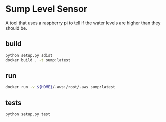 # Sump Level Sensor
A tool that uses a raspberry pi to tell if the water levels are higher than they should be.

## build
```bash
python setup.py sdist
docker build . -t sump:latest
```

## run
```bash
docker run -v ${HOME}/.aws:/root/.aws sump:latest
```

## tests
```bash
python setup.py test
```
